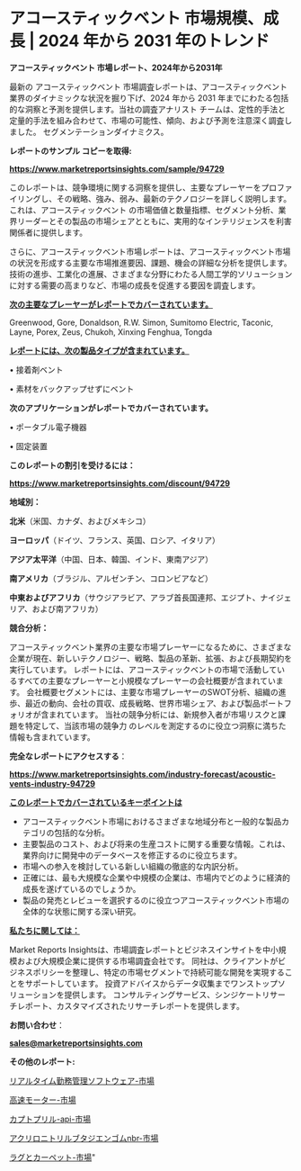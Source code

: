 # アコースティックベント 市場規模、成長 | 2024 年から 2031 年のトレンド

<strong>アコースティックベント 市場レポート、2024年から2031年</strong>

最新の アコースティックベント 市場調査レポートは、アコースティックベント 業界のダイナミックな状況を掘り下げ、2024 年から 2031 年までにわたる包括的な洞察と予測を提供します。当社の調査アナリスト チームは、定性的手法と定量的手法を組み合わせて、市場の可能性、傾向、および予測を注意深く調査しました。 セグメンテーションダイナミクス。



<strong>レポートのサンプル コピーを取得:</strong> <a href=https://www.marketreportsinsights.com/sample/94729>

<strong><u>https://www.marketreportsinsights.com/sample/94729</u></strong></a>

このレポートは、競争環境に関する洞察を提供し、主要なプレーヤーをプロファイリングし、その戦略、強み、弱み、最新のテクノロジーを詳しく説明します。 これは、アコースティックベント の市場価値と数量指標、セグメント分析、業界リーダーとその製品の市場シェアとともに、実用的なインテリジェンスを利害関係者に提供します。

さらに、アコースティックベント市場レポートは、アコースティックベント市場の状況を形成する主要な市場推進要因、課題、機会の詳細な分析を提供します。 技術の進歩、工業化の進展、さまざまな分野にわたる人間工学的ソリューションに対する需要の高まりなど、市場の成長を促進する要因を調査します。



<strong><u>次の主要なプレーヤーがレポートでカバーされています。</u></strong>

Greenwood, Gore, Donaldson, R.W. Simon, Sumitomo Electric, Taconic, Layne, Porex, Zeus, Chukoh, Xinxing Fenghua, Tongda



<strong><u><b>レポートには、次の製品タイプが含まれています。</b></u></strong>

• 接着剤ベント

• 素材をバックアップせずにベント



<strong><b>次のアプリケーションがレポートでカバーされています。</b></strong>

• ポータブル電子機器

• 固定装置



<strong><b>このレポートの割引を受けるには：</b></strong><a href=https://www.marketreportsinsights.com/discount/94729>

<strong><u>https://www.marketreportsinsights.com/discount/94729</u></strong></a>



<strong>地域別：</strong>



<strong>北米</strong>（米国、カナダ、およびメキシコ）



<strong>ヨーロッパ</strong>（ドイツ、フランス、英国、ロシア、イタリア）



<strong>アジア太平洋</strong>（中国、日本、韓国、インド、東南アジア）



<strong>南アメリカ</strong>（ブラジル、アルゼンチン、コロンビアなど）



<strong>中東およびアフリカ</strong>（サウジアラビア、アラブ首長国連邦、エジプト、ナイジェリア、および南アフリカ）



<strong>競合分析：</strong>

アコースティックベント業界の主要な市場プレーヤーになるために、さまざまな企業が現在、新しいテクノロジー、戦略、製品の革新、拡張、および長期契約を実行しています。 レポートには、アコースティックベントの市場で活動しているすべての主要なプレーヤーと小規模なプレーヤーの会社概要が含まれています。 会社概要セグメントには、主要な市場プレーヤーのSWOT分析、組織の進歩、最近の動向、会社の買収、成長戦略、世界市場シェア、および製品ポートフォリオが含まれています。 当社の競争分析には、新規参入者が市場リスクと課題を特定して、当該市場の競争力 のレベルを測定するのに役立つ洞察に満ちた情報も含まれています。



<strong>完全なレポートにアクセスする</strong>：

<a href=https://www.marketreportsinsights.com/industry-forecast/acoustic-vents-industry-94729>

<strong><u>https://www.marketreportsinsights.com/industry-forecast/acoustic-vents-industry-94729</u></strong></a>



<strong><u><b>このレポートでカバーされているキーポイントは</b></u></strong>
<ul>
  <li>アコースティックベント市場におけるさまざまな地域分布と一般的な製品カテゴリの包括的な分析。</li>
  <li>主要製品のコスト、および将来の生産コストに関する重要な情報。これは、業界向けに開発中のデータベースを修正するのに役立ちます。</li>
  <li>市場への参入を検討している新しい組織の徹底的な内訳分析。</li>
  <li>正確には、最も大規模な企業や中規模の企業は、市場内でどのように経済的成長を遂げているのでしょうか。</li>
  <li>製品の発売とレビューを選択するのに役立つアコースティックベント市場の全体的な状態に関する深い研究。</li>
</ul>


<strong><u><b>私たちに関しては：</b></u></strong>

Market Reports Insightsは、市場調査レポートとビジネスインサイトを中小規模および大規模企業に提供する市場調査会社です。 同社は、クライアントがビジネスポリシーを整理し、特定の市場セグメントで持続可能な開発を実現することをサポートしています。 投資アドバイスからデータ収集までワンストップソリューションを提供します。 コンサルティングサービス、シンジケートリサーチレポート、カスタマイズされたリサーチレポートを提供します。



<strong><b>お問い合わせ</b></strong>：

<a href=mailto:sales@marketreportsinsights.com>

<strong><u>sales@marketreportsinsights.com</u></strong></a>



<strong>その他のレポート:</strong>

<a href=https://www.linkedin.com/pulse/リアルタイム勤務管理ソフトウェア-市場-2023-総合分析と事業成長戦略-tkh1f/>リアルタイム勤務管理ソフトウェア-市場</a>

<a href=https://www.linkedin.com/pulse/高速モーター-市場-2023-推進要因と成長機会-2030-data-dive-discoveries-24-analysis-mzhrf/>高速モーター-市場</a>

<a href=https://www.linkedin.com/pulse/カプトプリル-api-市場-2023-収益と成長ドライバー-2030-dorof/>カプトプリル-api-市場</a>

<a href=https://www.linkedin.com/pulse/アクリロニトリルブタジエンゴムnbr-市場-2023-収益と成長ドライバー-qmfrf/>アクリロニトリルブタジエンゴムnbr-市場</a>

<a href=https://www.linkedin.com/pulse/ラグとカーペット-市場-2023-総利益と主要ベンダー-2030-analytics-achievers-24-analysis-ro8kc/>ラグとカーペット-市場</a>"
